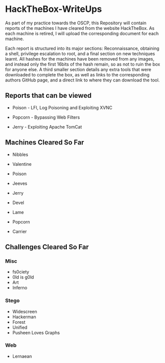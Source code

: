 # HackTheBox-WriteUps

As part of my practice towards the OSCP, this Repository will contain reports of the machines I have cleared from the website HackTheBox. As each machine is retired, I will upload the corresponding document for each machine.

Each report is structured into its major sections: Reconnaissance, obtaining a shell, privilege escalation to root, and a final section on new techniques learnt. All hashes for the machines have been removed from any images, and instead only the first 16bits of the hash remain, so as not to ruin the box for anyone else. A third smaller section details any extra tools that were downloaded to complete the box, as well as links to the corresponding authors GitHub page, and a direct link to where they can download the tool. 

## Reports that can be viewed ##

 - Poison  - LFI, Log Poisoning and Exploiting XVNC

 - Popcorn - Bypassing Web Filters
 
 - Jerry - Exploiting Apache TomCat

## Machines Cleared So Far ###

 - Nibbles

 - Valentine

 - Poison

 - Jeeves

 - Jerry

 - Devel

 - Lame

 - Popcorn
 
 - Carrier

## Challenges Cleared So Far ###

### Misc ###
  - fs0ciety
  - 0ld is g0ld
  - Art
  - Inferno


### Stego ###
  - Widescreen
  - Hackerman
  - Forest
  - Unified
  - Pusheen Loves Graphs


### Web ###
  - Lernaean 
